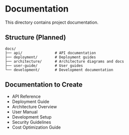 # Documentation

This directory contains project documentation.

## Structure (Planned)
```
docs/
├── api/               # API documentation
├── deployment/        # Deployment guides
├── architecture/      # Architecture diagrams and docs
├── user-guide/        # User guides
└── development/       # Development documentation
```

## Documentation to Create
- API Reference
- Deployment Guide
- Architecture Overview
- User Manual
- Development Setup
- Security Guidelines
- Cost Optimization Guide
